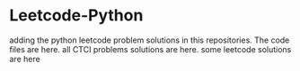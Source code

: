 # Leetcode-Python
adding the python leetcode problem solutions in this repositories. 
The code files are here.
all CTCI problems solutions are here.
some leetcode solutions are here














































































































































































































































































































































































































































































































































































































































































































